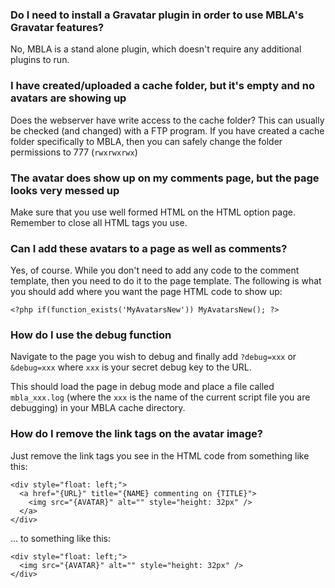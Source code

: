 ### Do I need to install a Gravatar plugin in order to use MBLA's Gravatar features? ###
No, MBLA is a stand alone plugin, which doesn't require any additional plugins to run.

### I have created/uploaded a cache folder, but it's empty and no avatars are showing up ###
Does the webserver have write access to the cache folder? This can usually be checked (and changed) with a FTP program. If you have created a cache folder specifically to MBLA, then you can safely change the folder permissions to 777 (`rwxrwxrwx`)

### The avatar does show up on my comments page, but the page looks very messed up ###
Make sure that you use well formed HTML on the HTML option page. Remember to close all HTML tags you use.

### Can I add these avatars to a page as well as comments? ###
Yes, of course. While you don't need to add any code to the comment template, then you need to do it to the page template. The following is what you should add where you want the page HTML code to show up:
```
<?php if(function_exists('MyAvatarsNew')) MyAvatarsNew(); ?>
```

### How do I use the debug function ###
Navigate to the page you wish to debug and finally add `?debug=xxx` or `&debug=xxx` where `xxx` is your secret debug key to the URL.

This should load the page in debug mode and place a file called `mbla_xxx.log` (where the `xxx` is the name of the current script file you are debugging) in your MBLA cache directory.

### How do I remove the link tags on the avatar image? ###
Just remove the link tags you see in the HTML code from something like this:
```
<div style="float: left;">
  <a href="{URL}" title="{NAME} commenting on {TITLE}">
    <img src="{AVATAR}" alt="" style="height: 32px" />
  </a>
</div>
```

... to something like this:
```
<div style="float: left;">
  <img src="{AVATAR}" alt="" style="height: 32px" />
</div>
```